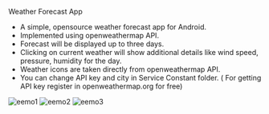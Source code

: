 
 Weather Forecast App

 *  A simple, opensource weather forecast app for Android.
 *  Implemented using openweathermap API.
 *  Forecast will be displayed up to three days.
 *  Clicking on current weather will show additional details like wind speed, pressure, humidity for the day.
 *  Weather icons are taken directly from openweathermap API.
 *  You can change API key and city in Service Constant folder. ( For getting API key register in openweathermap.org for free)
 
  ![eemo1](https://user-images.githubusercontent.com/40849335/42319062-7bb7ed9c-806e-11e8-9ade-d197cb9fea6a.png)
  ![eemo2](https://user-images.githubusercontent.com/40849335/42319073-834402d0-806e-11e8-9226-ee4fdf7a3b2d.png)
  ![eemo3](https://user-images.githubusercontent.com/40849335/42319079-88fec246-806e-11e8-936c-0c33f91288b2.png)
 
  



 
